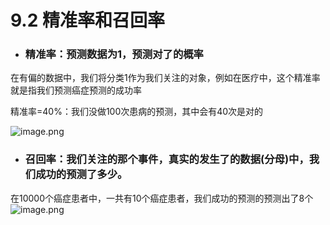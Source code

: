 # 9.2 精准率和召回率

- ### 精准率：预测数据为1，预测对了的概率

在有偏的数据中，我们将分类1作为我们关注的对象，例如在医疗中，这个精准率就是指我们预测癌症预测的成功率

精准率=40%：我们没做100次患病的预测，其中会有40次是对的

![image.png](https://upload-images.jianshu.io/upload_images/7220971-53408f4b28b46848.png?imageMogr2/auto-orient/strip%7CimageView2/2/w/1240)

- ### 召回率：我们关注的那个事件，真实的发生了的数据(分母)中，我们成功的预测了多少。

在10000个癌症患者中，一共有10个癌症患者，我们成功的预测的预测出了8个
![image.png](https://upload-images.jianshu.io/upload_images/7220971-4b2c55a147364651.png?imageMogr2/auto-orient/strip%7CimageView2/2/w/1240)
